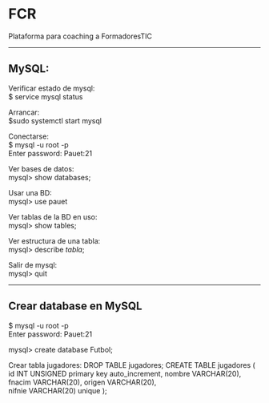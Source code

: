 # FCR
Plataforma para coaching a FormadoresTIC

---------------------------------------------------------------------
## MySQL:
Verificar estado de mysql:  
$ service mysql status

Arrancar:  
$sudo systemctl start mysql

Conectarse:  
$ mysql -u root -p  
Enter password: Pauet:21

Ver bases de datos:  
mysql> show databases;

Usar una BD:  
mysql> use pauet

Ver tablas de la BD en uso:  
mysql> show tables;

Ver estructura de una tabla:  
mysql> describe *tabla*;

Salir de mysql:  
mysql> quit

---------------------------------------------------------------------
## Crear database en MySQL
$ mysql -u root -p  
Enter password: Pauet:21

mysql> create database Futbol;

Crear tabla jugadores:
DROP TABLE jugadores;
CREATE TABLE jugadores
(
id INT UNSIGNED primary key auto_increment,
nombre VARCHAR(20),	
fnacim VARCHAR(20),	
origen VARCHAR(20),  
nifnie VARCHAR(20) unique
);


